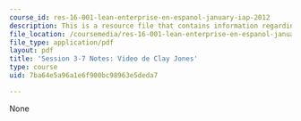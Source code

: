 ```yaml
---
course_id: res-16-001-lean-enterprise-en-espanol-january-iap-2012
description: This is a resource file that contains information regarding session 3-7.
file_location: /coursemedia/res-16-001-lean-enterprise-en-espanol-january-iap-2012/7ba64e5a96a1e6f900bc98963e5deda7_MITRES_16_001IAP12_3-7_Cly.pdf
file_type: application/pdf
layout: pdf
title: 'Session 3-7 Notes: Video de Clay Jones'
type: course
uid: 7ba64e5a96a1e6f900bc98963e5deda7

---
```

None